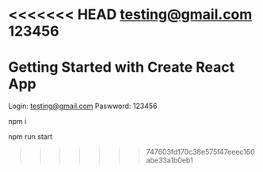 <<<<<<< HEAD
testing@gmail.com
123456
=======
# Getting Started with Create React App

Login: testing@gmail.com
Paswword: 123456

npm i

npm run start
>>>>>>> 747603fd170c38e575f47eeec160abe33a1b0eb1
